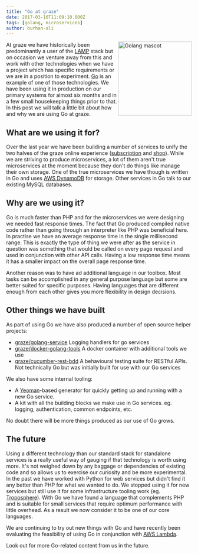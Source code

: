 ```yaml
---
title: "Go at graze"
date: 2017-03-10T11:09:10.000Z
tags: [golang, microservices]
author: burhan-ali
---
```


<img src="https://camo.githubusercontent.com/98ed65187a84ecf897273d9fa18118ce45845057/68747470733a2f2f7261772e6769746875622e636f6d2f676f6c616e672d73616d706c65732f676f706865722d766563746f722f6d61737465722f676f706865722e706e67" width="200" align="right" alt="Golang mascot">

At graze we have historically been predominantly a user of the [LAMP](https://en.wikipedia.org/wiki/LAMP_(software_bundle)) stack but on occasion we venture away from this and work with other technologies when we have a project which has specific requirements or we are in a position to experiment. [Go](https://golang.org/) is an example of one of those technologies. We have been using it in production on our primary systems for almost six months and in a few small housekeeping things prior to that. In this post we will talk a little bit about how and why we are using Go at graze.

## What are we using it for?

Over the last year we have been building a number of services to unify the two halves of the graze online experience  ([subscription](https://www.graze.com) and [shop](https://www.graze.com/shop)). While we are striving to produce microservices, a lot of them aren't true microservices at the moment because they don't do things like manage their own storage. One of the true microservices we have though is written in Go and uses [AWS DynamoDB](https://aws.amazon.com/dynamodb/) for storage. Other services in Go talk to our existing MySQL databases.

## Why are we using it?

Go is much faster than PHP and for  the microservices we were designing we needed fast response times. The fact that Go produced compiled native code rather than going through an interpreter like PHP was beneficial here. In practise we have an average response time in the single millisecond range. This is exactly the type of thing we were after as the service in question was something that would be called on every page request and used in conjunction with other API calls. Having a low response time means it has a smaller impact on the overall page response time.

Another reason was to have ad additional language in our toolbox. Most tasks can be accomplished in any general purpose language but some are better suited for specific purposes. Having languages that are different enough from each other gives you more flexibility in design decisions.

## Other things we have built

As part of using Go we have also produced a number of open source helper projects:

* [graze/golang-service](https://github.com/graze/golang-service) Logging handlers for go services
* [graze/docker-golang-tools](https://github.com/graze/docker-golang-tools) A docker container with additional tools we use
* [graze/cucumber-rest-bdd](https://github.com/graze/cucumber-rest-bdd) A behavioural testing suite for RESTful APIs. Not technically Go but was initially built for use with our Go services

We also have some internal tooling:

* A [Yeoman](http://yeoman.io/)-based generator for quickly getting up and running with a new Go service.
* A kit with all the building blocks we make use in Go services. eg. logging, authentication, common endpoints, etc.

No doubt there will be more things produced as our use of Go grows.

## The future

Using a different technology than our standard stack for standalone services is a really useful way of gauging if that technology is worth using more. It's not weighed down by any baggage or dependencies of existing code and so allows us to exercise our curiosity and be more experimental. In the past we have worked with Python for web services but didn't find it any better than PHP for what we wanted to do. We stopped using it for new services but still use it for some infrastructure tooling work (eg. [Troposphere](https://github.com/cloudtools/troposphere)). With Go we have found a language that complements PHP and is suitable for small services that require optimum performance with little overhead. As a result we now consider it to be one of our core languages.

We are continuing to try out new things with Go and have recently been evaluating the feasibility of using Go in conjunction with [AWS Lambda](https://aws.amazon.com/lambda/).

Look out for more Go-related content from us in the future.

